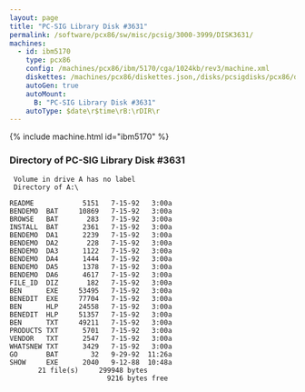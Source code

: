 ```yaml
---
layout: page
title: "PC-SIG Library Disk #3631"
permalink: /software/pcx86/sw/misc/pcsig/3000-3999/DISK3631/
machines:
  - id: ibm5170
    type: pcx86
    config: /machines/pcx86/ibm/5170/cga/1024kb/rev3/machine.xml
    diskettes: /machines/pcx86/diskettes.json,/disks/pcsigdisks/pcx86/diskettes.json
    autoGen: true
    autoMount:
      B: "PC-SIG Library Disk #3631"
    autoType: $date\r$time\rB:\rDIR\r
---
```


{% include machine.html id="ibm5170" %}

### Directory of PC-SIG Library Disk #3631

     Volume in drive A has no label
     Directory of A:\

    README            5151   7-15-92   3:00a
    BENDEMO  BAT     10869   7-15-92   3:00a
    BROWSE   BAT       283   7-15-92   3:00a
    INSTALL  BAT      2361   7-15-92   3:00a
    BENDEMO  DA1      2239   7-15-92   3:00a
    BENDEMO  DA2       228   7-15-92   3:00a
    BENDEMO  DA3      1122   7-15-92   3:00a
    BENDEMO  DA4      1444   7-15-92   3:00a
    BENDEMO  DA5      1378   7-15-92   3:00a
    BENDEMO  DA6      4617   7-15-92   3:00a
    FILE_ID  DIZ       182   7-15-92   3:00a
    BEN      EXE     53495   7-15-92   3:00a
    BENEDIT  EXE     77704   7-15-92   3:00a
    BEN      HLP     24558   7-15-92   3:00a
    BENEDIT  HLP     51357   7-15-92   3:00a
    BEN      TXT     49211   7-15-92   3:00a
    PRODUCTS TXT      5701   7-15-92   3:00a
    VENDOR   TXT      2547   7-15-92   3:00a
    WHATSNEW TXT      3429   7-15-92   3:00a
    GO       BAT        32   9-29-92  11:26a
    SHOW     EXE      2040   9-12-88  10:48a
           21 file(s)     299948 bytes
                            9216 bytes free
